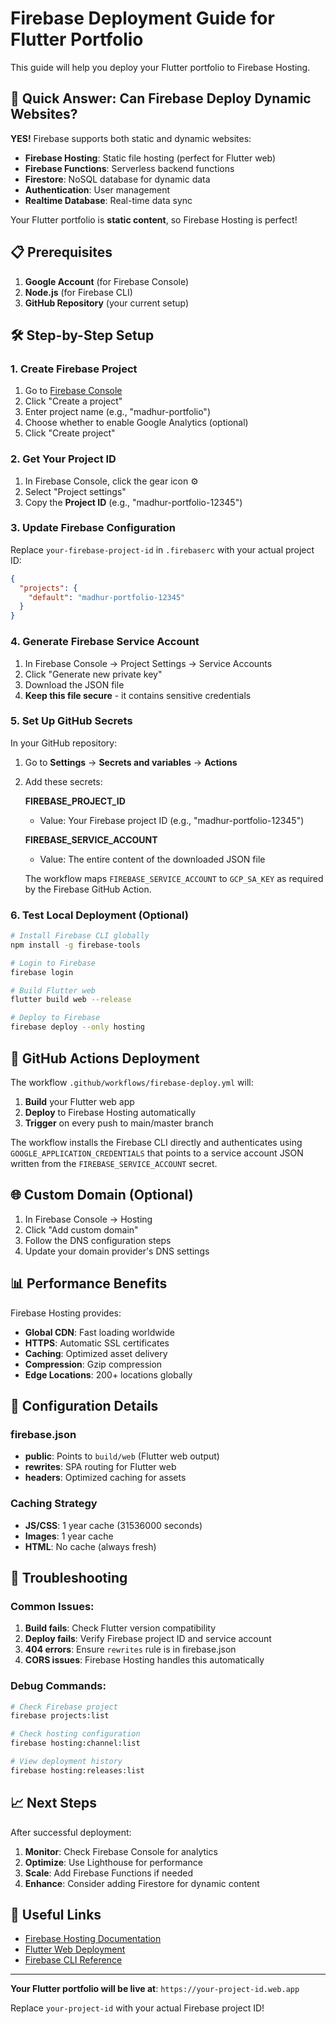 # Firebase Deployment Guide for Flutter Portfolio

This guide will help you deploy your Flutter portfolio to Firebase Hosting.

## 🚀 Quick Answer: Can Firebase Deploy Dynamic Websites?

**YES!** Firebase supports both static and dynamic websites:

- **Firebase Hosting**: Static file hosting (perfect for Flutter web)
- **Firebase Functions**: Serverless backend functions
- **Firestore**: NoSQL database for dynamic data
- **Authentication**: User management
- **Realtime Database**: Real-time data sync

Your Flutter portfolio is **static content**, so Firebase Hosting is perfect!

## 📋 Prerequisites

1. **Google Account** (for Firebase Console)
2. **Node.js** (for Firebase CLI)
3. **GitHub Repository** (your current setup)

## 🛠️ Step-by-Step Setup

### 1. Create Firebase Project

1. Go to [Firebase Console](https://console.firebase.google.com/)
2. Click "Create a project"
3. Enter project name (e.g., "madhur-portfolio")
4. Choose whether to enable Google Analytics (optional)
5. Click "Create project"

### 2. Get Your Project ID

1. In Firebase Console, click the gear icon ⚙️
2. Select "Project settings"
3. Copy the **Project ID** (e.g., "madhur-portfolio-12345")

### 3. Update Firebase Configuration

Replace `your-firebase-project-id` in `.firebaserc` with your actual project ID:

```json
{
  "projects": {
    "default": "madhur-portfolio-12345"
  }
}
```

### 4. Generate Firebase Service Account

1. In Firebase Console → Project Settings → Service Accounts
2. Click "Generate new private key"
3. Download the JSON file
4. **Keep this file secure** - it contains sensitive credentials

### 5. Set Up GitHub Secrets

In your GitHub repository:

1. Go to **Settings** → **Secrets and variables** → **Actions**
2. Add these secrets:

   **FIREBASE_PROJECT_ID**
   - Value: Your Firebase project ID (e.g., "madhur-portfolio-12345")

   **FIREBASE_SERVICE_ACCOUNT**
   - Value: The entire content of the downloaded JSON file

   The workflow maps `FIREBASE_SERVICE_ACCOUNT` to `GCP_SA_KEY` as required by the Firebase GitHub Action.

### 6. Test Local Deployment (Optional)

```bash
# Install Firebase CLI globally
npm install -g firebase-tools

# Login to Firebase
firebase login

# Build Flutter web
flutter build web --release

# Deploy to Firebase
firebase deploy --only hosting
```

## 🔄 GitHub Actions Deployment

The workflow `.github/workflows/firebase-deploy.yml` will:

1. **Build** your Flutter web app
2. **Deploy** to Firebase Hosting automatically
3. **Trigger** on every push to main/master branch

The workflow installs the Firebase CLI directly and authenticates using `GOOGLE_APPLICATION_CREDENTIALS` that points to a service account JSON written from the `FIREBASE_SERVICE_ACCOUNT` secret.

## 🌐 Custom Domain (Optional)

1. In Firebase Console → Hosting
2. Click "Add custom domain"
3. Follow the DNS configuration steps
4. Update your domain provider's DNS settings

## 📊 Performance Benefits

Firebase Hosting provides:

- **Global CDN**: Fast loading worldwide
- **HTTPS**: Automatic SSL certificates
- **Caching**: Optimized asset delivery
- **Compression**: Gzip compression
- **Edge Locations**: 200+ locations globally

## 🔧 Configuration Details

### firebase.json
- **public**: Points to `build/web` (Flutter web output)
- **rewrites**: SPA routing for Flutter web
- **headers**: Optimized caching for assets

### Caching Strategy
- **JS/CSS**: 1 year cache (31536000 seconds)
- **Images**: 1 year cache
- **HTML**: No cache (always fresh)

## 🚨 Troubleshooting

### Common Issues:

1. **Build fails**: Check Flutter version compatibility
2. **Deploy fails**: Verify Firebase project ID and service account
3. **404 errors**: Ensure `rewrites` rule is in firebase.json
4. **CORS issues**: Firebase Hosting handles this automatically

### Debug Commands:

```bash
# Check Firebase project
firebase projects:list

# Check hosting configuration
firebase hosting:channel:list

# View deployment history
firebase hosting:releases:list
```

## 📈 Next Steps

After successful deployment:

1. **Monitor**: Check Firebase Console for analytics
2. **Optimize**: Use Lighthouse for performance
3. **Scale**: Add Firebase Functions if needed
4. **Enhance**: Consider adding Firestore for dynamic content

## 🔗 Useful Links

- [Firebase Hosting Documentation](https://firebase.google.com/docs/hosting)
- [Flutter Web Deployment](https://docs.flutter.dev/deployment/web)
- [Firebase CLI Reference](https://firebase.google.com/docs/cli)

---

**Your Flutter portfolio will be live at**: `https://your-project-id.web.app`

Replace `your-project-id` with your actual Firebase project ID!